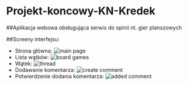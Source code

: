 # Projekt-koncowy-KN-Kredek
##Aplikacja webowa obsługująca serwis do opinii nt. gier planszowych

##Screeny interfejsu:
- Strona główna:
![main page](https://github.com/kacper651/Projekt-koncowy-KN-Kredek/blob/main/readme_images/main_page.png)
- Lista wątków: 
![board games](https://github.com/kacper651/Projekt-koncowy-KN-Kredek/blob/main/readme_images/board_games.png)
- Wątek:
![thread](https://github.com/kacper651/Projekt-koncowy-KN-Kredek/blob/main/readme_images/thread.png)
- Dodawanie komentarza:
![create comment](https://github.com/kacper651/Projekt-koncowy-KN-Kredek/blob/main/readme_images/create_comment.png)
- Potwierdzenie dodania komentarza:
![added comment](https://github.com/kacper651/Projekt-koncowy-KN-Kredek/blob/main/readme_images/added_comment.png)
